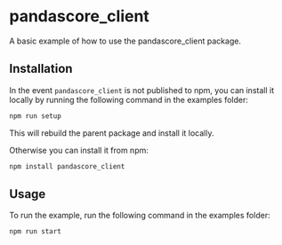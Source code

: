 # pandascore_client

A basic example of how to use the pandascore_client package.

## Installation

In the event `pandascore_client` is not published to npm, you can install it locally by running the following command in the examples folder:

```sh
npm run setup
```

This will rebuild the parent package and install it locally.

Otherwise you can install it from npm:

```sh
npm install pandascore_client
```

## Usage

To run the example, run the following command in the examples folder:

```sh
npm run start
```

<!-- This file was generated by liblab | https://liblab.com/ -->
